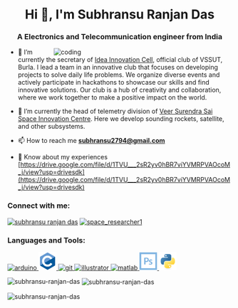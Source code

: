 

<h1 align="center">Hi 👋, I'm Subhransu Ranjan Das</h1>
<h3 align="center">A Electronics and Telecommunication engineer from India</h3>

<img align="right" alt="coding" width="400" src="https://user-images.githubusercontent.com/55389276/140866485-8fb1c876-9a8f-4d6a-98dc-08c4981eaf70.gif">




- 👯 I’m currently the secretary of [Idea Innovation Cell](https://www.ideainnovationcell.org/), official club of VSSUT, Burla.
   I lead a team in an innovative club that focuses on developing projects to solve daily life problems. We organize diverse events and actively participate in hackathons to showcase our skills and find innovative solutions. Our club is a hub of creativity and collaboration, where we work together to make a positive impact on the world.

- 🤝 I’m currently the head of telemetry division of [Veer Surendra Sai Space Innovation Centre](https://iic-vsssic-web.vercel.app/).
   Here we develop sounding rockets, satellite, and other subsystems.

- 📫 How to reach me **subhransu2794@gmail.com**

- 📄 Know about my experiences [https://drive.google.com/file/d/1TVU___2sR2yv0hBR7viYVMRPVAOcoM_j/view?usp=drivesdk](https://drive.google.com/file/d/1TVU___2sR2yv0hBR7viYVMRPVAOcoM_j/view?usp=drivesdk)

<h3 align="left">Connect with me:</h3>
<p align="left">
<a href="https://linkedin.com/in/subhransu ranjan das" target="blank"><img align="center" src="https://raw.githubusercontent.com/rahuldkjain/github-profile-readme-generator/master/src/images/icons/Social/linked-in-alt.svg" alt="subhransu ranjan das" height="30" width="40" /></a>
<a href="https://instagram.com/space_researcher1" target="blank"><img align="center" src="https://raw.githubusercontent.com/rahuldkjain/github-profile-readme-generator/master/src/images/icons/Social/instagram.svg" alt="space_researcher1" height="30" width="40" /></a>
</p>

<h3 align="left">Languages and Tools:</h3>
<p align="left"> <a href="https://www.arduino.cc/" target="_blank" rel="noreferrer"> <img src="https://cdn.worldvectorlogo.com/logos/arduino-1.svg" alt="arduino" width="40" height="40"/> </a> <a href="https://www.cprogramming.com/" target="_blank" rel="noreferrer"> <img src="https://raw.githubusercontent.com/devicons/devicon/master/icons/c/c-original.svg" alt="c" width="40" height="40"/> </a> <a href="https://git-scm.com/" target="_blank" rel="noreferrer"> <img src="https://www.vectorlogo.zone/logos/git-scm/git-scm-icon.svg" alt="git" width="40" height="40"/> </a> <a href="https://www.adobe.com/in/products/illustrator.html" target="_blank" rel="noreferrer"> <img src="https://www.vectorlogo.zone/logos/adobe_illustrator/adobe_illustrator-icon.svg" alt="illustrator" width="40" height="40"/> </a> <a href="https://www.mathworks.com/" target="_blank" rel="noreferrer"> <img src="https://upload.wikimedia.org/wikipedia/commons/2/21/Matlab_Logo.png" alt="matlab" width="40" height="40"/> </a> <a href="https://www.photoshop.com/en" target="_blank" rel="noreferrer"> <img src="https://raw.githubusercontent.com/devicons/devicon/master/icons/photoshop/photoshop-line.svg" alt="photoshop" width="40" height="40"/> </a> <a href="https://www.python.org" target="_blank" rel="noreferrer"> <img src="https://raw.githubusercontent.com/devicons/devicon/master/icons/python/python-original.svg" alt="python" width="40" height="40"/> </a> </p>

<p><img align="left" src="https://github-readme-stats.vercel.app/api/top-langs?username=subhransu-ranjan-das&show_icons=true&locale=en&layout=compact" alt="subhransu-ranjan-das" /></p>

<p>&nbsp;<img align="center" src="https://github-readme-stats.vercel.app/api?username=subhransu-ranjan-das&show_icons=true&locale=en" alt="subhransu-ranjan-das" /></p>

<p><img align="center" src="https://github-readme-streak-stats.herokuapp.com/?user=subhransu-ranjan-das&" alt="subhransu-ranjan-das" /></p>
